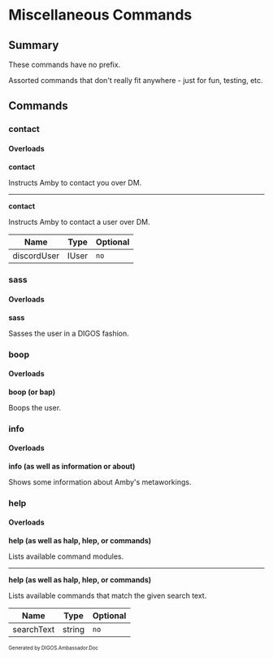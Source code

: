﻿Miscellaneous Commands
======================
## Summary
These commands have no prefix.

Assorted commands that don't really fit anywhere - just for fun, testing, etc.

## Commands
### contact
#### Overloads
**contact**

Instructs Amby to contact you over DM.

---

**contact**

Instructs Amby to contact a user over DM.

| Name | Type | Optional |
| --- | --- | --- |
| discordUser | IUser | `no` |

### sass
#### Overloads
**sass**

Sasses the user in a DIGOS fashion.

### boop
#### Overloads
**boop (or bap)**

Boops the user.

### info
#### Overloads
**info (as well as information or about)**

Shows some information about Amby's metaworkings.

### help
#### Overloads
**help (as well as halp, hlep, or commands)**

Lists available command modules.

---

**help (as well as halp, hlep, or commands)**

Lists available commands that match the given search text.

| Name | Type | Optional |
| --- | --- | --- |
| searchText | string | `no` |

<sub><sup>Generated by DIGOS.Ambassador.Doc</sup></sub>